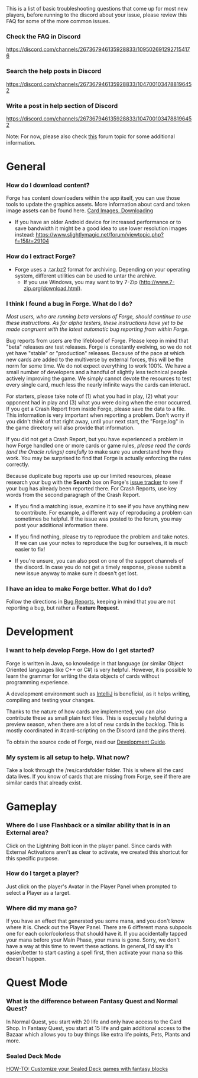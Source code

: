 This is a list of basic troubleshooting questions that come up for most new players, before running to the discord about your issue, please review this FAQ for some of the more common issues.

### Check the FAQ in Discord 

https://discord.com/channels/267367946135928833/1095026912927154176

### Search the help posts in Discord

https://discord.com/channels/267367946135928833/1047001034788196452

### Write a post in help section of Discord

https://discord.com/channels/267367946135928833/1047001034788196452

Note: For now, please also check [this](https://www.slightlymagic.net/forum/viewtopic.php?f=26&t=11825) forum topic for some additional information.

# General

### How do I download content?

Forge has content downloaders within the app itself, you can use those tools to update the graphics assets. More information about card and token image assets can be found here. [Card Images, Downloading](Card-Images#downloading)



* If you have an older Android device for increased performance or to save bandwidth it might be a good idea to use lower resolution images instead: https://www.slightlymagic.net/forum/viewtopic.php?f=15&t=29104

### How do I extract Forge?

* Forge uses a .tar.bz2 format for archiving. Depending on your operating system, different utilities can be used to untar the archive. 
  * If you use Windows, you may want to try 7-Zip (http://www.7-zip.org/download.html).

### I think I found a bug in Forge. What do I do?

*Most users, who are running beta versions of Forge, should continue to use these instructions. As for alpha testers, these instructions have yet to be made congruent with the latest automatic bug reporting from within Forge.*

Bug reports from users are the lifeblood of Forge. Please keep in mind that "beta" releases *are* test releases. Forge is constantly evolving, so we do not yet have "stable" or "production" releases. Because of the pace at which new cards are added to the multiverse by external forces, this will be the  norm for some time. We do not expect everything to work 100%. We have a small number of developers and a handful of slightly less technical people actively improving the game. We simply cannot devote the resources to test every single card, much less the nearly infinite ways the cards can interact.

For starters, please take note of (1) what you had in play, (2) what your opponent had in play and (3) what you were doing when the error occurred. If you get a Crash Report from inside Forge, please save the data to a file. This information is very important when reporting a problem. Don't worry if you didn't think of that right away, until your next start, the "Forge.log" in the game directory will also provide that information.

If you did not get a Crash Report, but you have experienced a problem in how Forge handled one or more cards or game rules, *please read the cards (and the Oracle rulings) carefully* to make sure you understand how they work. You may be surprised to find that Forge is actually enforcing the rules 
correctly.

Because duplicate bug reports use up our limited resources, please research your bug with the **Search** box on Forge's [issue tracker](https://git.cardforge.org/core-developers/forge/-/issues) to see if your bug has already been reported there. For Crash Reports, use key words from the second paragraph of the Crash Report.

* If you find a matching issue, examine it to see if you have anything new to contribute. For example, a different way of reproducing a problem can sometimes be helpful. If the issue was posted to the forum, you may post your additional information there.

* If you find nothing, please try to reproduce the problem and take notes. If we can use your notes to reproduce the bug for ourselves, it is *much* easier to fix!

* If you're unsure, you can also post on one of the support channels of the discord. In case you do not get a timely response, please submit a new issue anyway to make sure it doesn't get lost.

### I have an idea to make Forge better. What do I do?

Follow the directions in [Bug Reports](Frequently-Asked-Questions#i-think-i-found-a-bug-in-forge-what-do-i-do), keeping in mind that you are not reporting a bug, but rather a **Feature Request**.

# Development

### I want to help develop Forge. How do I get started?

Forge is written in Java, so knowledge in that language (or similar Object Oriented languages like C++ or C\#) is very helpful. However, it is possible to learn the grammar for writing the data objects of cards without programming experience.

A development environment such as [IntelliJ](https://www.jetbrains.com/idea) is beneficial, as it helps writing, compiling and testing your changes.

Thanks to the nature of how cards are implemented, you can also contribute these as small plain text files. This is especially helpful during a preview season, when there are a lot of new cards in the backlog. This is mostly coordinated in #card-scripting on the Discord (and the pins there).

To obtain the source code of Forge, read our [Development Guide]((SM-autoconverted)--how-to-get-started-developing-forge).

### My system is all setup to help. What now?

Take a look through the /res/cardsfolder folder. This is where all the card data lives. If you know of cards that are missing from Forge, see if there are similar cards that already exist.

# Gameplay

### Where do I use Flashback or a similar ability that is in an External area?

Click on the Lightning Bolt icon in the player panel. Since cards with External Activations aren't as clear to activate, we created this shortcut for this specific purpose.

### How do I target a player?

Just click on the player's Avatar in the Player Panel when prompted to select a Player as a target.

### Where did my mana go?

If you have an effect that generated you some mana, and you don't know where it is. Check out the Player Panel. There are 6 different mana subpools one for each color/colorless that should have it. If you accidentally tapped your mana before your Main Phase, your mana is gone. Sorry, we don't have a way at this time to revert these actions. In general, I'd say it's easier/better to start casting a spell first, then activate your mana so this doesn't happen.

# Quest Mode

### What is the difference between Fantasy Quest and Normal Quest?

In Normal Quest, you start with 20 life and only have access to the Card Shop. In Fantasy Quest, you start at 15 life and gain additional access to the Bazaar which allows you to buy things like extra life points, Pets, Plants and more.

### Sealed Deck Mode

[HOW-TO: Customize your Sealed Deck games with fantasy blocks](https://www.slightlymagic.net/forum/viewtopic.php?f=26&t=8164)
